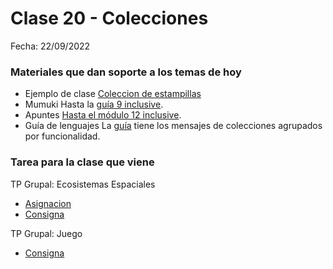 # Clase 20 - Colecciones 

Fecha: 22/09/2022



### Materiales que dan soporte a los temas de hoy

* Ejemplo de clase [Coleccion de estampillas](https://github.com/wollok/ColeccionesEstampillas.git)
* Mumuki	 Hasta la [guía 9 inclusive](https://mumuki.io/pdep-utn/chapters/437-programacion-con-objetos).
* Apuntes	 [Hasta el módulo 12 inclusive](https://sites.google.com/site/paradigmasdeprogramacion/material/apuntes).
* Guía de lenguajes	 La [guía](https://docs.google.com/document/d/e/2PACX-1vTlLkakSbp6ubcIq00PU4-Z96tg8CUSc8bO793_uftmiGjfkSn7Ug-F_y0-ieIWG6aWfuoHLJrRL8Fd/pub) tiene los mensajes de colecciones agrupados por funcionalidad.


### Tarea para la clase que viene

TP Grupal: Ecosistemas Espaciales
* [Asignacion](https://classroom.github.com/a/cePUn0i9)
* [Consigna](https://docs.google.com/document/d/16nCOx3Nvm_E-c6FRQ2669CQnNoALWToFUBMsJY12Rzw/edit?usp=sharing)

TP Grupal: Juego
* [Consigna](https://docs.google.com/document/d/1e3oZyCJD0-c55gTmNZG72RpOFEAEt-4gKqzKgdMVI_w/edit?usp=drivesdk)
